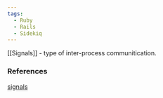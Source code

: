 ```yaml
---
tags:
  - Ruby
  - Rails
  - Sidekiq
---
```

[[Signals]] - type of inter-process communitication.

### References
[signals](https://man7.org/linux/man-pages/man7/signal.7.html)
